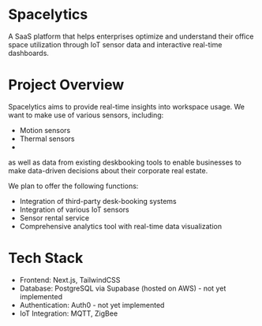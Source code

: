 # Spacelytics
A SaaS platform that helps enterprises optimize and understand their office space utilization through IoT sensor data and interactive real-time dashboards.

# Project Overview
Spacelytics aims to provide real-time insights into workspace usage.
We want to make use of various sensors, including:
- Motion sensors
- Thermal sensors
- 
as well as data from existing deskbooking tools to enable businesses to make data-driven decisions about their corporate real estate.

We plan to offer the following functions:
- Integration of third-party desk-booking systems
- Integration of various IoT sensors
- Sensor rental service 
- Comprehensive analytics tool with real-time data visualization

# Tech Stack
- Frontend: Next.js, TailwindCSS
- Database: PostgreSQL via Supabase (hosted on AWS) - not yet implemented
- Authentication: Auth0 - not yet implemented
- IoT Integration: MQTT, ZigBee 
 
